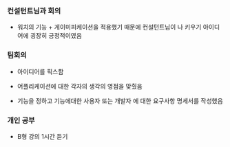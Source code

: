 ### 컨설턴트님과 회의

- 워치의 기능 + 게이미피케이션을 적용했기 때문에 컨설턴트님이 나 키우기 아이디어에 굉장히 긍정적이였음

### 팀회의

- 아이디어를 픽스함

- 어플리케이션에 대한 각자의 생각의 영점을 맞췄음

- 기능을 정하고 기능에대한 사용자 또는 개발자 에 대한 요구사항 명세서를 작성했음

### 개인 공부

- B형 강의 1시간 듣기
